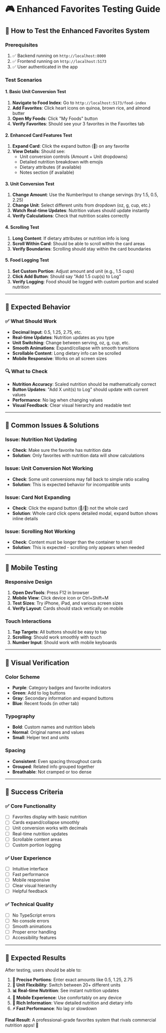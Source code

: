 # 🎮 Enhanced Favorites Testing Guide

## 🚀 **How to Test the Enhanced Favorites System**

### **Prerequisites**
1. ✅ Backend running on `http://localhost:8000`
2. ✅ Frontend running on `http://localhost:5173`
3. ✅ User authenticated in the app

### **Test Scenarios**

#### **1. Basic Unit Conversion Test**
1. **Navigate to Food Index**: Go to `http://localhost:5173/food-index`
2. **Add Favorites**: Click heart icons on quinoa, brown rice, and almond butter
3. **Open My Foods**: Click "My Foods" button
4. **Verify Favorites**: Should see your 3 favorites in the Favorites tab

#### **2. Enhanced Card Features Test**
1. **Expand Card**: Click the expand button (🔽) on any favorite
2. **View Details**: Should see:
   - Unit conversion controls (Amount + Unit dropdowns)
   - Detailed nutrition breakdown with emojis
   - Dietary attributes (if available)
   - Notes section (if available)

#### **3. Unit Conversion Test**
1. **Change Amount**: Use the NumberInput to change servings (try 1.5, 0.5, 2.25)
2. **Change Unit**: Select different units from dropdown (oz, g, cup, etc.)
3. **Watch Real-time Updates**: Nutrition values should update instantly
4. **Verify Calculations**: Check that nutrition scales correctly

#### **4. Scrolling Test**
1. **Long Content**: If dietary attributes or nutrition info is long
2. **Scroll Within Card**: Should be able to scroll within the card areas
3. **Verify Boundaries**: Scrolling should stay within the card boundaries

#### **5. Food Logging Test**
1. **Set Custom Portion**: Adjust amount and unit (e.g., 1.5 cups)
2. **Click Add Button**: Should say "Add 1.5 cup(s) to Log"
3. **Verify Logging**: Food should be logged with custom portion and scaled nutrition

---

## 🎯 **Expected Behavior**

### **✅ What Should Work**
- **Decimal Input**: 0.5, 1.25, 2.75, etc.
- **Real-time Updates**: Nutrition updates as you type
- **Unit Switching**: Change between serving, oz, g, cup, etc.
- **Smooth Animations**: Expand/collapse with smooth transitions
- **Scrollable Content**: Long dietary info can be scrolled
- **Mobile Responsive**: Works on all screen sizes

### **🔍 What to Check**
- **Nutrition Accuracy**: Scaled nutrition should be mathematically correct
- **Button Updates**: "Add X unit(s) to Log" should update with current values
- **Performance**: No lag when changing values
- **Visual Feedback**: Clear visual hierarchy and readable text

---

## 🐛 **Common Issues & Solutions**

### **Issue: Nutrition Not Updating**
- **Check**: Make sure the favorite has nutrition data
- **Solution**: Only favorites with nutrition data will show calculations

### **Issue: Unit Conversion Not Working**
- **Check**: Some unit conversions may fall back to simple ratio scaling
- **Solution**: This is expected behavior for incompatible units

### **Issue: Card Not Expanding**
- **Check**: Click the expand button (🔽/🔼) not the whole card
- **Solution**: Whole card click opens detailed modal, expand button shows inline details

### **Issue: Scrolling Not Working**
- **Check**: Content must be longer than the container to scroll
- **Solution**: This is expected - scrolling only appears when needed

---

## 📱 **Mobile Testing**

### **Responsive Design**
1. **Open DevTools**: Press F12 in browser
2. **Mobile View**: Click device icon or Ctrl+Shift+M
3. **Test Sizes**: Try iPhone, iPad, and various screen sizes
4. **Verify Layout**: Cards should stack vertically on mobile

### **Touch Interactions**
1. **Tap Targets**: All buttons should be easy to tap
2. **Scrolling**: Should work smoothly with touch
3. **Number Input**: Should work with mobile keyboards

---

## 🎨 **Visual Verification**

### **Color Scheme**
- **Purple**: Category badges and favorite indicators
- **Green**: Add to log buttons
- **Gray**: Secondary information and expand buttons
- **Blue**: Recent foods (in other tab)

### **Typography**
- **Bold**: Custom names and nutrition labels
- **Normal**: Original names and values
- **Small**: Helper text and units

### **Spacing**
- **Consistent**: Even spacing throughout cards
- **Grouped**: Related info grouped together
- **Breathable**: Not cramped or too dense

---

## 🎯 **Success Criteria**

### **✅ Core Functionality**
- [ ] Favorites display with basic nutrition
- [ ] Cards expand/collapse smoothly
- [ ] Unit conversion works with decimals
- [ ] Real-time nutrition updates
- [ ] Scrollable content areas
- [ ] Custom portion logging

### **✅ User Experience**
- [ ] Intuitive interface
- [ ] Fast performance
- [ ] Mobile responsive
- [ ] Clear visual hierarchy
- [ ] Helpful feedback

### **✅ Technical Quality**
- [ ] No TypeScript errors
- [ ] No console errors
- [ ] Smooth animations
- [ ] Proper error handling
- [ ] Accessibility features

---

## 🎉 **Expected Results**

After testing, users should be able to:

1. **🧮 Precise Portions**: Enter exact amounts like 0.5, 1.25, 2.75
2. **🔄 Unit Flexibility**: Switch between 20+ different units
3. **📊 Real-time Nutrition**: See instant nutrition updates
4. **📱 Mobile Experience**: Use comfortably on any device
5. **🎨 Rich Information**: View detailed nutrition and dietary info
6. **⚡ Fast Performance**: No lag or slowdown

**Final Result**: A professional-grade favorites system that rivals commercial nutrition apps! 🎯
